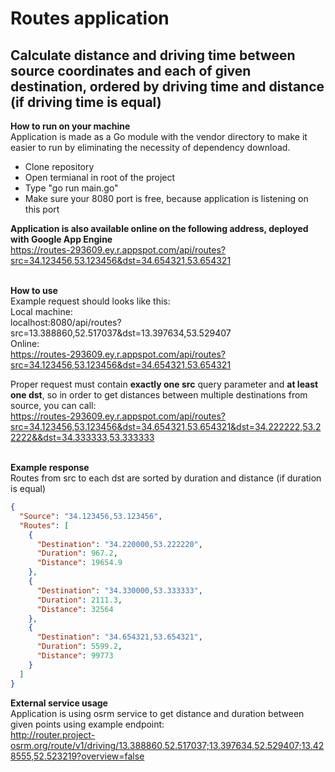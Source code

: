 # Routes application
## Calculate distance and driving time between source coordinates and each of given destination, ordered by driving time and distance (if driving time is equal)

**How to run on your machine** <br/>
Application is made as a Go module with the vendor directory to make it easier to run by eliminating the necessity of dependency download. 
- Clone repository
- Open termianal in root of the project
- Type "go run main.go"
- Make sure your 8080 port is free, because application is listening on this port

**Application is also available online on the following address, deployed with Google App Engine** <br/>
https://routes-293609.ey.r.appspot.com/api/routes?src=34.123456,53.123456&dst=34.654321,53.654321 <br/><br/>

**How to use** <br/>
Example request should looks like this:<br/>
Local machine: <br/>
localhost:8080/api/routes?src=13.388860,52.517037&dst=13.397634,53.529407 <br/>
Online: <br/>
https://routes-293609.ey.r.appspot.com/api/routes?src=34.123456,53.123456&dst=34.654321,53.654321 <br/>

Proper request must contain **exactly one src** query parameter and **at least one dst**, so in order to get distances between multiple destinations from source, you can call: <br/>
https://routes-293609.ey.r.appspot.com/api/routes?src=34.123456,53.123456&dst=34.654321,53.654321&dst=34.222222,53.22222&&dst=34.333333,53.333333 <br/><br/>

**Example response**<br/>
Routes from src to each dst are sorted by duration and distance (if duration is equal)
```json
{
  "Source": "34.123456,53.123456",
  "Routes": [
    {
      "Destination": "34.220000,53.222220",
      "Duration": 967.2,
      "Distance": 19654.9
    },
    {
      "Destination": "34.330000,53.333333",
      "Duration": 2111.3,
      "Distance": 32564
    },
    {
      "Destination": "34.654321,53.654321",
      "Duration": 5599.2,
      "Distance": 99773
    }
  ]
}
```

**External service usage**<br/>
Application is using osrm service to get distance and duration between given points using example endpoint: <br/>
http://router.project-osrm.org/route/v1/driving/13.388860,52.517037;13.397634,52.529407;13.428555,52.523219?overview=false

